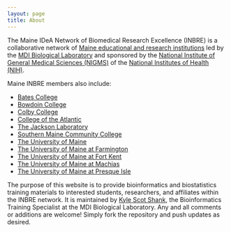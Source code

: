 ```yaml
---
layout: page
title: About
---
```


The Maine IDeA Network of Biomedical Research Excellence (INBRE) is a collaborative network of [Maine educational and research institutions](https://inbre.maineidea.net/about-inbre/) led by the [MDI Biological Laboratory](https://inbre.maineidea.net/about-inbre/mdi-biological-laboratory/) and sponsored by the [National Institute of General Medical Sciences (NIGMS)](https://www.nigms.nih.gov/research/crcb/IDeA/Pages/default.aspx) of the [National Institutes of Health (NIH)](https://www.nih.gov).

Maine INBRE members also include:
  * [Bates College](www.bates.edu)
  * [Bowdoin College](www.bowdoin.edu)
  * [Colby College](www.colby.edu)
  * [College of the Atlantic](www.coa.edu)
  * [The Jackson Laboratory](www.jax.org)
  * [Southern Maine Community College](www.smccme.edu)
  * [The University of Maine](www.umaine.edu)
  * [The University of Maine at Farmington](www.umf.maine.edu)
  * [The University of Maine at Fort Kent](www.umfk.edu)
  * [The University of Maine at Machias](www.machias.edu)
  * [The University of Maine at Presque Isle](www.umpi.edu)

The purpose of this website is to provide bioinformatics and biostatistics training materials to interested students, researchers, and affiliates within the INBRE network. It is maintained by [Kyle Scot Shank](https://kylescotshank.github.io), the Bioinformatics Training Specialist at the MDI Biological Laboratory. Any and all comments or additions are welcome! Simply fork the repository and push updates as desired.

